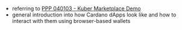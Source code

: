 - referring to [PPP 040103 - Kuber Marketplace Demo](https://www.youtube.com/watch?v=ZaB-7ZYBi3g)
- general introduction into how Cardano dApps look like and how to interact with them using browser-based wallets